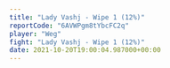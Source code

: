 ```yaml
---
title: "Lady Vashj - Wipe 1 (12%)"
reportCode: "6AVWPgm8tYbcFC2q"
player: "Weg"
fight: "Lady Vashj - Wipe 1 (12%)"
date: 2021-10-20T19:00:04.987000+00:00
---
```

